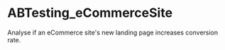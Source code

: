 # ABTesting_eCommerceSite
Analyse if an eCommerce site's new landing page increases conversion rate.
